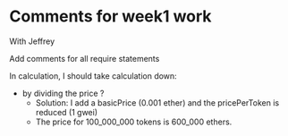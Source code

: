# Comments for week1 work
With Jeffrey

Add comments for all require statements

In calculation, I should take calculation down:
- by dividing the price ?
    - Solution: I add a basicPrice (0.001 ether) and the pricePerToken is reduced (1 gwei)
    - The price for 100_000_000 tokens is 600_000 ethers.